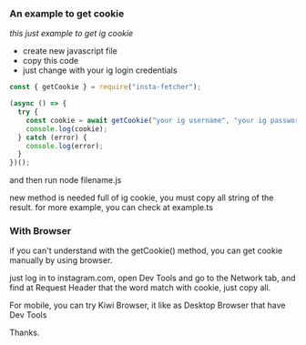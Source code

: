### An example to get cookie

_this just example to get ig cookie_

- create new javascript file
- copy this code
- just change with your ig login credentials

```js
const { getCookie } = require("insta-fetcher");

(async () => {
  try {
    const cookie = await getCookie("your ig username", "your ig password");
    console.log(cookie);
  } catch (error) {
    console.log(error);
  }
})();
```

and then run node filename.js

new method is needed full of ig cookie, you must copy all string of the result. for more example, you can check at example.ts

### With Browser 

if you can't understand with the getCookie() method, you can get cookie manually by using browser.

just log in to instagram.com, open Dev Tools and go to the Network tab, and find at Request Header that the word match with cookie, just copy all.

For mobile, you can try Kiwi Browser, it like as Desktop Browser that have Dev Tools

Thanks. 
